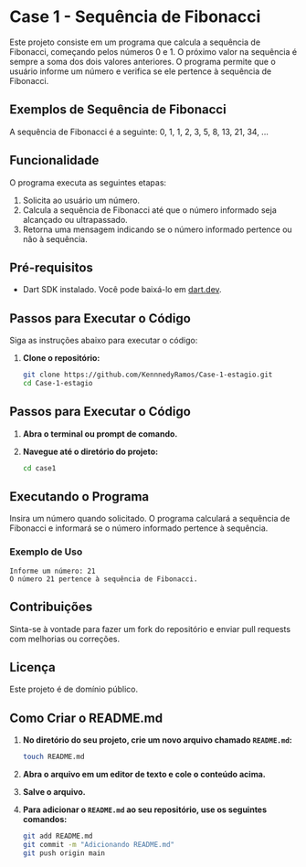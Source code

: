 # Case 1 - Sequência de Fibonacci

Este projeto consiste em um programa que calcula a sequência de Fibonacci, começando pelos números 0 e 1. O próximo valor na sequência é sempre a soma dos dois valores anteriores. O programa permite que o usuário informe um número e verifica se ele pertence à sequência de Fibonacci.

## Exemplos de Sequência de Fibonacci

A sequência de Fibonacci é a seguinte:
0, 1, 1, 2, 3, 5, 8, 13, 21, 34, ...

## Funcionalidade

O programa executa as seguintes etapas:

1. Solicita ao usuário um número.
2. Calcula a sequência de Fibonacci até que o número informado seja alcançado ou ultrapassado.
3. Retorna uma mensagem indicando se o número informado pertence ou não à sequência.

## Pré-requisitos

- Dart SDK instalado. Você pode baixá-lo em [dart.dev](https://dart.dev/get-dart).

## Passos para Executar o Código

Siga as instruções abaixo para executar o código:

1. **Clone o repositório:**

   ```bash
   git clone https://github.com/KennnedyRamos/Case-1-estagio.git
   cd Case-1-estagio
   
  ## Passos para Executar o Código

1. **Abra o terminal ou prompt de comando.**

2. **Navegue até o diretório do projeto:**
   ```bash
   cd case1
## Executando o Programa

Insira um número quando solicitado. O programa calculará a sequência de Fibonacci e informará se o número informado pertence à sequência.

### Exemplo de Uso
```plaintext
Informe um número: 21
O número 21 pertence à sequência de Fibonacci.
```

## Contribuições
Sinta-se à vontade para fazer um fork do repositório e enviar pull requests com melhorias ou correções.

## Licença
Este projeto é de domínio público.

## Como Criar o README.md
1. **No diretório do seu projeto, crie um novo arquivo chamado `README.md`:**
   ```bash
   touch README.md
5. **Abra o arquivo em um editor de texto e cole o conteúdo acima.**

6. **Salve o arquivo.**

7. **Para adicionar o `README.md` ao seu repositório, use os seguintes comandos:**
   ```bash
   git add README.md
   git commit -m "Adicionando README.md"
   git push origin main
